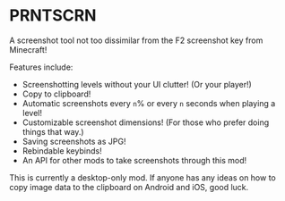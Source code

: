 # PRNTSCRN
A screenshot tool not too dissimilar from the F2 screenshot key from Minecraft!

Features include:
- Screenshotting levels without your UI clutter! (Or your player!)
- Copy to clipboard!
- Automatic screenshots every `n`% or every `n` seconds when playing a level!
- Customizable screenshot dimensions! (For those who prefer doing things that way.)
- Saving screenshots as JPG!
- Rebindable keybinds!
- An API for other mods to take screenshots through this mod!

This is currently a desktop-only mod. If anyone has any ideas on how to copy image data to the clipboard on Android and iOS, good luck.